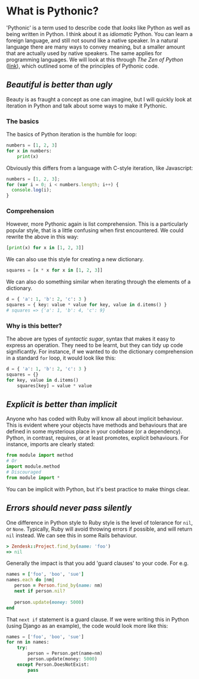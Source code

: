 # What is Pythonic?
'Pythonic' is a term used to describe code that _looks_ like Python as well as being written in Python. I think about it as _idiomatic_ Python. You can learn a foreign language, and still not sound like a native speaker. In a natural language there are many ways to convey meaning, but a smaller amount that are actually used by native speakers. The same applies for programming languages. We will look at this through _The Zen of Python_ ([link](https://www.python.org/dev/peps/pep-0020/)), which outlined some of the principles of Pythonic code.

## _Beautiful is better than ugly_
Beauty is as fraught a concept as one can imagine, but I will quickly look at iteration in Python and talk about some ways to make it Pythonic.

### The basics
The basics of Python iteration is the humble for loop:
```python
numbers = [1, 2, 3]
for x in numbers:
    print(x)
```
Obviously this differs from a language with C-style iteration, like Javascript:
```javascript
numbers = [1, 2, 3];
for (var i = 0; i < numbers.length; i++) {
  console.log(i);
}
```
### Comprehension
However, more Pythonic again is list comprehension. This is a particularly popular style, that is a little confusing when first encountered. We could rewrite the above in this way:
```python
[print(x) for x in [1, 2, 3]]
```
We can also use this style for creating a new dictionary.
```python
squares = [x * x for x in [1, 2, 3]]
```
We can also do something similar when iterating through the elements of a dictionary.
```python
d = { 'a': 1, 'b': 2, 'c': 3 }
squares = { key: value * value for key, value in d.items() }
# squares => {'a': 1, 'b': 4, 'c': 9}
```
### Why is this better?
The above are types of _syntactic sugar_, syntax that makes it easy to express an operation. They need to be learnt, but they can tidy up code significantly. For instance, if we wanted to do the dictionary comprehension in a standard `for` loop, it would look like this:
```python
d = { 'a': 1, 'b': 2, 'c': 3 }
squares = {}
for key, value in d.items()
    squares[key] = value * value
```

## _Explicit is better than implicit_
Anyone who has coded with Ruby will know all about implicit behaviour. This is evident where your objects have methods and behaviours that are defined in some mysterious place in your codebase (or a dependency). Python, in contrast, requires, or at least promotes, explicit behaviours. For instance, imports are clearly stated:
```python
from module import method
# Or
import module.method
# Discouraged
from module import *
```
You can be implicit with Python, but it's best practice to make things clear.

## _Errors should never pass silently_
One difference in Python style to Ruby style is the level of tolerance for `nil`, or `None`. Typically, Ruby will avoid throwing errors if possible, and will return `nil` instead. We can see this in some Rails behaviour.
```rb
> Zendesk::Project.find_by(name: 'foo')
=> nil
```
Generally the impact is that you add 'guard clauses' to your code. For e.g.
```rb
names = ['foo', 'boo', 'sue']
names.each do |nm|
   person = Person.find_by(name: nm)
   next if person.nil?
   
   person.update(money: 5000)
end
```
That `next if` statement is a guard clause. If we were writing this in Python (using Django as an example), the code would look more like this:
```python
names = ['foo', 'boo', 'sue']
for nm in names:
    try:
        person = Person.get(name=nm)
        person.update(money: 5000)
    except Person.DoesNotExist:
        pass
```
    
    
